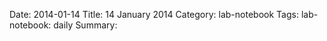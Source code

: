 Date: 2014-01-14
Title: 14 January 2014
Category: lab-notebook
Tags: lab-notebook: daily
Summary: 




